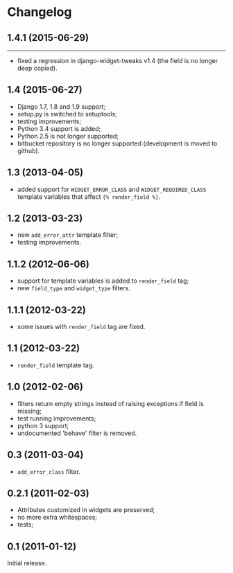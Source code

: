 # Changelog

## 1.4.1 (2015-06-29)
------------------

* fixed a regression in django-widget-tweaks v1.4
  (the field is no longer deep copied).

## 1.4 (2015-06-27)

* Django 1.7, 1.8 and 1.9 support;
* setup.py is switched to setuptools;
* testing improvements;
* Python 3.4 support is added;
* Python 2.5 is not longer supported;
* bitbucket repository is no longer supported (development is moved to github).

## 1.3 (2013-04-05)

* added support for ``WIDGET_ERROR_CLASS`` and  ``WIDGET_REQUIRED_CLASS``
  template variables that affect ``{% render_field %}``.

## 1.2 (2013-03-23)

* new ``add_error_attr`` template filter;
* testing improvements.

## 1.1.2 (2012-06-06)

* support for template variables is added to ``render_field`` tag;
* new ``field_type`` and ``widget_type`` filters.

## 1.1.1 (2012-03-22)

* some issues with ``render_field`` tag are fixed.

## 1.1 (2012-03-22)

* ``render_field`` template tag.

## 1.0 (2012-02-06)

* filters return empty strings instead of raising exceptions if field is missing;
* test running improvements;
* python 3 support;
* undocumented 'behave' filter is removed.

## 0.3 (2011-03-04)

* ``add_error_class`` filter.

## 0.2.1 (2011-02-03)

* Attributes customized in widgets are preserved;
* no more extra whitespaces;
* tests;

## 0.1 (2011-01-12)

Initial release.
